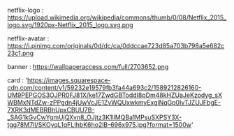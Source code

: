 netflix-logo : https://upload.wikimedia.org/wikipedia/commons/thumb/0/08/Netflix_2015_logo.svg/1920px-Netflix_2015_logo.svg.png

netflix-avatar : https://i.pinimg.com/originals/0d/dc/ca/0ddccae723d85a703b798a5e682c23c1.png

banner : https://wallpaperaccess.com/full/2703652.png

card : 'https://images.squarespace-cdn.com/content/v1/59232e19579fb3fa44a693c2/1589212826160-UM9PEPGOS3OJPR0FJ81X/ke17ZwdGBToddI8pDm48kHZUaJeKzodyg_sXWBMxNTdZw-zPPgdn4jUwVcJE1ZvWQUxwkmyExglNqGp0IvTJZUJFbgE-7XRK3dMEBRBhUpxCBUU7B-_SAG1kGvCwYgmUjQXvn8_OJjtz3K1llMQBa1MPsuSXPSY3X-tgg78M7lI/SKOyqL1qFLIhbK6ho2lB-696x975.jpg?format=1500w'

 